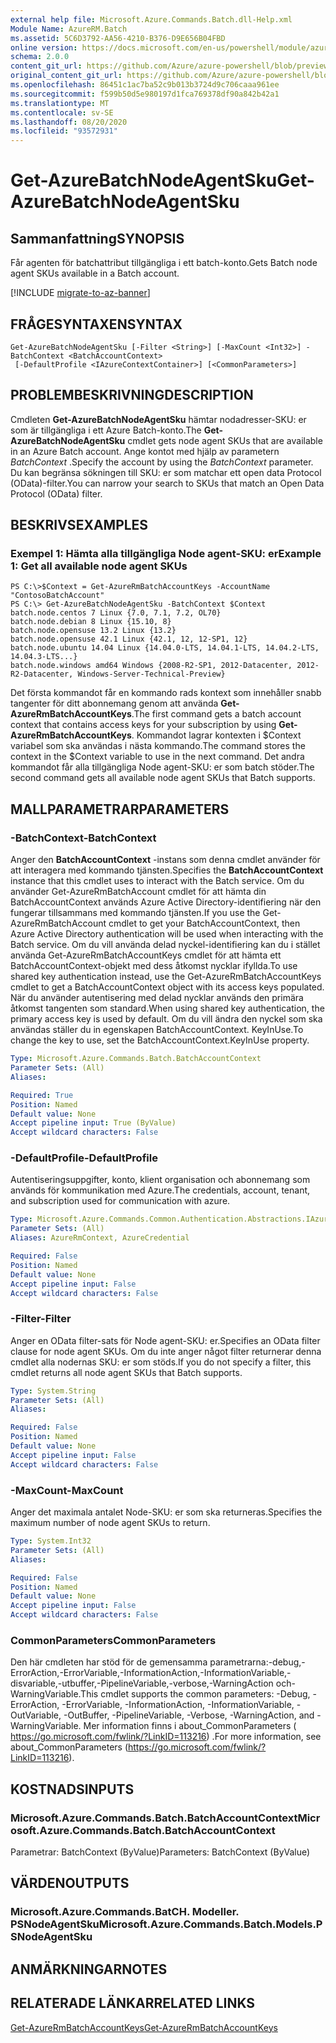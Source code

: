 ```yaml
---
external help file: Microsoft.Azure.Commands.Batch.dll-Help.xml
Module Name: AzureRM.Batch
ms.assetid: 5C6D3792-AA56-4210-B376-D9E656B04FBD
online version: https://docs.microsoft.com/en-us/powershell/module/azurerm.batch/get-azurebatchnodeagentsku
schema: 2.0.0
content_git_url: https://github.com/Azure/azure-powershell/blob/preview/src/ResourceManager/AzureBatch/Commands.Batch/help/Get-AzureBatchNodeAgentSku.md
original_content_git_url: https://github.com/Azure/azure-powershell/blob/preview/src/ResourceManager/AzureBatch/Commands.Batch/help/Get-AzureBatchNodeAgentSku.md
ms.openlocfilehash: 86451c1ac7ba52c9b013b3724d9c706caaa961ee
ms.sourcegitcommit: f599b50d5e980197d1fca769378df90a842b42a1
ms.translationtype: MT
ms.contentlocale: sv-SE
ms.lasthandoff: 08/20/2020
ms.locfileid: "93572931"
---
```

# <span data-ttu-id="58128-101">Get-AzureBatchNodeAgentSku</span><span class="sxs-lookup"><span data-stu-id="58128-101">Get-AzureBatchNodeAgentSku</span></span>

## <span data-ttu-id="58128-102">Sammanfattning</span><span class="sxs-lookup"><span data-stu-id="58128-102">SYNOPSIS</span></span>
<span data-ttu-id="58128-103">Får agenten för batchattribut tillgängliga i ett batch-konto.</span><span class="sxs-lookup"><span data-stu-id="58128-103">Gets Batch node agent SKUs available in a Batch account.</span></span>

[!INCLUDE [migrate-to-az-banner](../../includes/migrate-to-az-banner.md)]

## <span data-ttu-id="58128-104">FRÅGESYNTAXEN</span><span class="sxs-lookup"><span data-stu-id="58128-104">SYNTAX</span></span>

```
Get-AzureBatchNodeAgentSku [-Filter <String>] [-MaxCount <Int32>] -BatchContext <BatchAccountContext>
 [-DefaultProfile <IAzureContextContainer>] [<CommonParameters>]
```

## <span data-ttu-id="58128-105">PROBLEMBESKRIVNING</span><span class="sxs-lookup"><span data-stu-id="58128-105">DESCRIPTION</span></span>
<span data-ttu-id="58128-106">Cmdleten **Get-AzureBatchNodeAgentSku** hämtar nodadresser-SKU: er som är tillgängliga i ett Azure Batch-konto.</span><span class="sxs-lookup"><span data-stu-id="58128-106">The **Get-AzureBatchNodeAgentSku** cmdlet gets node agent SKUs that are available in an Azure Batch account.</span></span>
<span data-ttu-id="58128-107">Ange kontot med hjälp av parametern *BatchContext* .</span><span class="sxs-lookup"><span data-stu-id="58128-107">Specify the account by using the *BatchContext* parameter.</span></span>
<span data-ttu-id="58128-108">Du kan begränsa sökningen till SKU: er som matchar ett open data Protocol (OData)-filter.</span><span class="sxs-lookup"><span data-stu-id="58128-108">You can narrow your search to SKUs that match an Open Data Protocol (OData) filter.</span></span>

## <span data-ttu-id="58128-109">BESKRIVS</span><span class="sxs-lookup"><span data-stu-id="58128-109">EXAMPLES</span></span>

### <span data-ttu-id="58128-110">Exempel 1: Hämta alla tillgängliga Node agent-SKU: er</span><span class="sxs-lookup"><span data-stu-id="58128-110">Example 1: Get all available node agent SKUs</span></span>
```
PS C:\>$Context = Get-AzureRmBatchAccountKeys -AccountName "ContosoBatchAccount"
PS C:\> Get-AzureBatchNodeAgentSku -BatchContext $Context 
batch.node.centos 7 Linux {7.0, 7.1, 7.2, OL70} 
batch.node.debian 8 Linux {15.10, 8} 
batch.node.opensuse 13.2 Linux {13.2} 
batch.node.opensuse 42.1 Linux {42.1, 12, 12-SP1, 12} 
batch.node.ubuntu 14.04 Linux {14.04.0-LTS, 14.04.1-LTS, 14.04.2-LTS, 14.04.3-LTS...} 
batch.node.windows amd64 Windows {2008-R2-SP1, 2012-Datacenter, 2012-R2-Datacenter, Windows-Server-Technical-Preview}
```

<span data-ttu-id="58128-111">Det första kommandot får en kommando rads kontext som innehåller snabb tangenter för ditt abonnemang genom att använda **Get-AzureRmBatchAccountKeys**.</span><span class="sxs-lookup"><span data-stu-id="58128-111">The first command gets a batch account context that contains access keys for your subscription by using **Get-AzureRmBatchAccountKeys**.</span></span>
<span data-ttu-id="58128-112">Kommandot lagrar kontexten i $Context variabel som ska användas i nästa kommando.</span><span class="sxs-lookup"><span data-stu-id="58128-112">The command stores the context in the $Context variable to use in the next command.</span></span>
<span data-ttu-id="58128-113">Det andra kommandot får alla tillgängliga Node agent-SKU: er som batch stöder.</span><span class="sxs-lookup"><span data-stu-id="58128-113">The second command gets all available node agent SKUs that Batch supports.</span></span>

## <span data-ttu-id="58128-114">MALLPARAMETRAR</span><span class="sxs-lookup"><span data-stu-id="58128-114">PARAMETERS</span></span>

### <span data-ttu-id="58128-115">-BatchContext</span><span class="sxs-lookup"><span data-stu-id="58128-115">-BatchContext</span></span>
<span data-ttu-id="58128-116">Anger den **BatchAccountContext** -instans som denna cmdlet använder för att interagera med kommando tjänsten.</span><span class="sxs-lookup"><span data-stu-id="58128-116">Specifies the **BatchAccountContext** instance that this cmdlet uses to interact with the Batch service.</span></span>
<span data-ttu-id="58128-117">Om du använder Get-AzureRmBatchAccount cmdlet för att hämta din BatchAccountContext används Azure Active Directory-identifiering när den fungerar tillsammans med kommando tjänsten.</span><span class="sxs-lookup"><span data-stu-id="58128-117">If you use the Get-AzureRmBatchAccount cmdlet to get your BatchAccountContext, then Azure Active Directory authentication will be used when interacting with the Batch service.</span></span> <span data-ttu-id="58128-118">Om du vill använda delad nyckel-identifiering kan du i stället använda Get-AzureRmBatchAccountKeys cmdlet för att hämta ett BatchAccountContext-objekt med dess åtkomst nycklar ifyllda.</span><span class="sxs-lookup"><span data-stu-id="58128-118">To use shared key authentication instead, use the Get-AzureRmBatchAccountKeys cmdlet to get a BatchAccountContext object with its access keys populated.</span></span> <span data-ttu-id="58128-119">När du använder autentisering med delad nycklar används den primära åtkomst tangenten som standard.</span><span class="sxs-lookup"><span data-stu-id="58128-119">When using shared key authentication, the primary access key is used by default.</span></span> <span data-ttu-id="58128-120">Om du vill ändra den nyckel som ska användas ställer du in egenskapen BatchAccountContext. KeyInUse.</span><span class="sxs-lookup"><span data-stu-id="58128-120">To change the key to use, set the BatchAccountContext.KeyInUse property.</span></span>

```yaml
Type: Microsoft.Azure.Commands.Batch.BatchAccountContext
Parameter Sets: (All)
Aliases:

Required: True
Position: Named
Default value: None
Accept pipeline input: True (ByValue)
Accept wildcard characters: False
```

### <span data-ttu-id="58128-121">-DefaultProfile</span><span class="sxs-lookup"><span data-stu-id="58128-121">-DefaultProfile</span></span>
<span data-ttu-id="58128-122">Autentiseringsuppgifter, konto, klient organisation och abonnemang som används för kommunikation med Azure.</span><span class="sxs-lookup"><span data-stu-id="58128-122">The credentials, account, tenant, and subscription used for communication with azure.</span></span>

```yaml
Type: Microsoft.Azure.Commands.Common.Authentication.Abstractions.IAzureContextContainer
Parameter Sets: (All)
Aliases: AzureRmContext, AzureCredential

Required: False
Position: Named
Default value: None
Accept pipeline input: False
Accept wildcard characters: False
```

### <span data-ttu-id="58128-123">-Filter</span><span class="sxs-lookup"><span data-stu-id="58128-123">-Filter</span></span>
<span data-ttu-id="58128-124">Anger en OData filter-sats för Node agent-SKU: er.</span><span class="sxs-lookup"><span data-stu-id="58128-124">Specifies an OData filter clause for node agent SKUs.</span></span>
<span data-ttu-id="58128-125">Om du inte anger något filter returnerar denna cmdlet alla nodernas SKU: er som stöds.</span><span class="sxs-lookup"><span data-stu-id="58128-125">If you do not specify a filter, this cmdlet returns all node agent SKUs that Batch supports.</span></span>

```yaml
Type: System.String
Parameter Sets: (All)
Aliases:

Required: False
Position: Named
Default value: None
Accept pipeline input: False
Accept wildcard characters: False
```

### <span data-ttu-id="58128-126">-MaxCount</span><span class="sxs-lookup"><span data-stu-id="58128-126">-MaxCount</span></span>
<span data-ttu-id="58128-127">Anger det maximala antalet Node-SKU: er som ska returneras.</span><span class="sxs-lookup"><span data-stu-id="58128-127">Specifies the maximum number of node agent SKUs to return.</span></span>

```yaml
Type: System.Int32
Parameter Sets: (All)
Aliases:

Required: False
Position: Named
Default value: None
Accept pipeline input: False
Accept wildcard characters: False
```

### <span data-ttu-id="58128-128">CommonParameters</span><span class="sxs-lookup"><span data-stu-id="58128-128">CommonParameters</span></span>
<span data-ttu-id="58128-129">Den här cmdleten har stöd för de gemensamma parametrarna:-debug,-ErrorAction,-ErrorVariable,-InformationAction,-InformationVariable,-disvariable,-utbuffer,-PipelineVariable,-verbose,-WarningAction och-WarningVariable.</span><span class="sxs-lookup"><span data-stu-id="58128-129">This cmdlet supports the common parameters: -Debug, -ErrorAction, -ErrorVariable, -InformationAction, -InformationVariable, -OutVariable, -OutBuffer, -PipelineVariable, -Verbose, -WarningAction, and -WarningVariable.</span></span> <span data-ttu-id="58128-130">Mer information finns i about_CommonParameters ( https://go.microsoft.com/fwlink/?LinkID=113216) .</span><span class="sxs-lookup"><span data-stu-id="58128-130">For more information, see about_CommonParameters (https://go.microsoft.com/fwlink/?LinkID=113216).</span></span>

## <span data-ttu-id="58128-131">KOSTNADS</span><span class="sxs-lookup"><span data-stu-id="58128-131">INPUTS</span></span>

### <span data-ttu-id="58128-132">Microsoft.Azure.Commands.Batch.BatchAccountContext</span><span class="sxs-lookup"><span data-stu-id="58128-132">Microsoft.Azure.Commands.Batch.BatchAccountContext</span></span>
<span data-ttu-id="58128-133">Parametrar: BatchContext (ByValue)</span><span class="sxs-lookup"><span data-stu-id="58128-133">Parameters: BatchContext (ByValue)</span></span>

## <span data-ttu-id="58128-134">VÄRDEN</span><span class="sxs-lookup"><span data-stu-id="58128-134">OUTPUTS</span></span>

### <span data-ttu-id="58128-135">Microsoft.Azure.Commands.BatCH. Modeller. PSNodeAgentSku</span><span class="sxs-lookup"><span data-stu-id="58128-135">Microsoft.Azure.Commands.Batch.Models.PSNodeAgentSku</span></span>

## <span data-ttu-id="58128-136">ANMÄRKNINGAR</span><span class="sxs-lookup"><span data-stu-id="58128-136">NOTES</span></span>

## <span data-ttu-id="58128-137">RELATERADE LÄNKAR</span><span class="sxs-lookup"><span data-stu-id="58128-137">RELATED LINKS</span></span>

[<span data-ttu-id="58128-138">Get-AzureRmBatchAccountKeys</span><span class="sxs-lookup"><span data-stu-id="58128-138">Get-AzureRmBatchAccountKeys</span></span>](./Get-AzureRmBatchAccountKeys.md)


